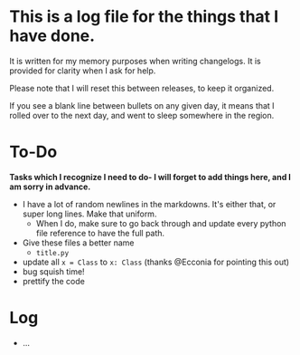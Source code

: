 
# This is a log file for the things that I have done.

It is written for my memory purposes when writing changelogs. It is provided for clarity when I ask for help.

Please note that I will reset this between releases, to keep it organized.

If you see a blank line between bullets on any given day, it means that I rolled over to the next day, and went to sleep somewhere in the region.

# To-Do

**Tasks which I recognize I need to do- I will forget to add things here, and I am sorry in advance.**

- I have a lot of random newlines in the markdowns. It's either that, or super long lines. Make that uniform.
    - When I do, make sure to go back through and update every python file reference to have the full path.
- Give these files a better name
    - ``title.py``
- update all ``x = Class`` to ``x: Class`` (thanks @Ecconia for pointing this out)
- bug squish time!
- prettify the code

# Log

- ...
